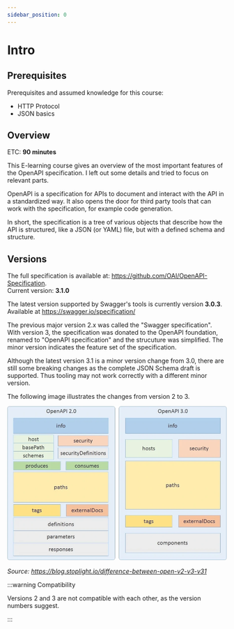 ```yaml
---
sidebar_position: 0
---
```


# Intro

## Prerequisites

Prerequisites and assumed knowledge for this course:
- HTTP Protocol
- JSON basics

## Overview

ETC: **90 minutes**

This E-learning course gives an overview of the most important features of the OpenAPI specification.
I left out some details and tried to focus on relevant parts.

OpenAPI is a specification for APIs to document and interact with the API in a standardized way.
It also opens the door for third party tools that can work with the specification, for example code generation.

In short, the specification is a tree of various objects that describe how the API is structured, like a JSON (or YAML) file, but with a defined schema and structure.

## Versions

The full specification is available at: https://github.com/OAI/OpenAPI-Specification.  
Current version: **3.1.0**

The latest version supported by Swagger's tools is currently version **3.0.3**. 
Available at https://swagger.io/specification/

The previous major version 2.x was called the "Swagger specification".
With version 3, the specification was donated to the OpenAPI foundation, renamed to "OpenAPI specification" and the strucuture was simplified.
The minor version indicates the feature set of the specification.

Although the latest version 3.1 is a minor version change from 3.0, there are still some breaking changes as the complete JSON Schema draft is supported.
Thus tooling may not work correctly with a different minor version.

The following image illustrates the changes from version 2 to 3.

![Comparision version 2 and 3](/img/openapi-v2-v3.png)

*Source: https://blog.stoplight.io/difference-between-open-v2-v3-v31*

:::warning Compatibility

  Versions 2 and 3 are not compatible with each other, as the version numbers suggest.

:::

